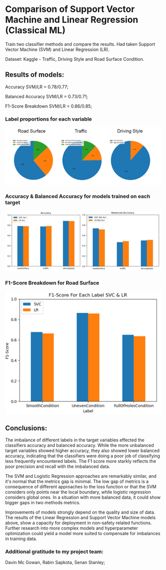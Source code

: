 # Comparison of Support Vector Machine and Linear Regression (Classical ML) 


Train two classifier methods and compare the results.
Had taken Support Vector Machine (SVM) and Linear Regression (LR).


Dataset: Kaggle - Traffic, Driving Style and Road Surface Condition.


## Results of models:

Accuracy SVM/LR = 0.78/0.77;

Balanced Accuracy SVM/LR = 0.73/0.71;

F1-Score Breakdown SVM/LR = 0.86/0.85;


### Label proportions for each variable

![Results](https://github.com/GusevPortfolio/Comparison-of-SVM-and-LR-in-ML/blob/main/Visualisation/Results%201.PNG)


### Accuracy & Balanced Accuracy for models trained on each target

![Results](https://github.com/GusevPortfolio/Comparison-of-SVM-and-LR-in-ML/blob/main/Visualisation/Results%202.PNG)


### F1-Score Breakdown for Road Surface

![Results](https://github.com/GusevPortfolio/Comparison-of-SVM-and-LR-in-ML/blob/main/Visualisation/Results%203.PNG)


## Conclusions:

The imbalance of different labels in the target variables effected the classifiers accuracy and balanced accuracy. While the more unbalanced target variables showed higher accuracy, they also showed lower balanced accuracy, indicating that the classifiers were doing a poor job of classifying less frequently encountered labels. The F1 score more starkly reflects the poor precision and recall with the imbalanced data.

The SVM and Logistic Regression approaches are remarkably similar, and it's normal that the metrics gap is minimal. The low gap of metrics is a consequence of different approaches to the loss function or that the SVM considers only points near the local boundary, while logistic regression considers global ones. In a situation with more balanced data, it could show bigger gaps in two methods metrics.

Improvements of models strongly depend on the quality and size of data. The results of the Linear Regression and Support Vector Machine models above, show a capacity for deployment in non-safety related functions. Further research into more complex models and hyperparameter optimization could yield a model more suited to compensate for imbalances in training data.



### Additional gratitude to my project team:
Davin Mc Gowan,
Rabin Sapkota, 
Senan Stanley;
